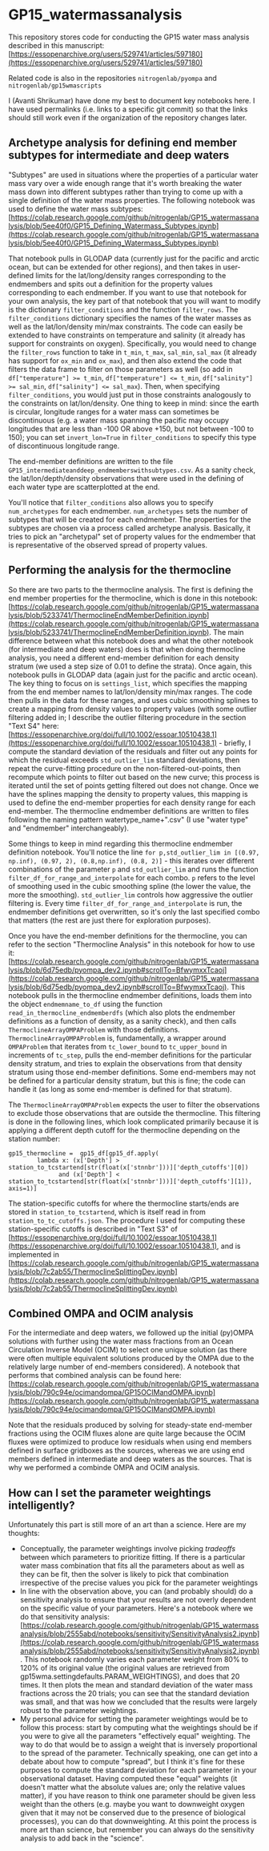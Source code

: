 # GP15_watermassanalysis

This repository stores code for conducting the GP15 water mass analysis described in this manuscript: [https://essopenarchive.org/users/529741/articles/597180](https://essopenarchive.org/users/529741/articles/597180)

Related code is also in the repositories `nitrogenlab/pyompa` and `nitrogenlab/gp15wmascripts`

I (Avanti Shrikumar) have done my best to document key notebooks here. I have used permalinks (i.e. links to a specific git commit) so that the links should still work even if the organization of the repository changes later.

## Archetype analysis for defining end member subtypes for intermediate and deep waters

"Subtypes" are used in situations where the properties of a particular water mass vary over a wide enough range that it's worth breaking the water mass down into different subtypes rather than trying to come up with a single definition of the water mass properties. The following notebook was used to define the water mass subtypes: [https://colab.research.google.com/github/nitrogenlab/GP15_watermassanalysis/blob/5ee40f0/GP15_Defining_Watermass_Subtypes.ipynb](https://colab.research.google.com/github/nitrogenlab/GP15_watermassanalysis/blob/5ee40f0/GP15_Defining_Watermass_Subtypes.ipynb)

That notebook pulls in GLODAP data (currently just for the pacific and arctic ocean, but can be extended for other regions), and then takes in user-defined limits for the lat/long/density ranges corresponding to the endmembers and spits out a definition for the property values corresponding to each endmember. If you want to use that notebook for your own analysis, the key part of that notebook that you will want to modify is the dictionary `filter_conditions` and the function `filter_rows`. The `filter_conditions` dictionary specifies the names of the water masses as well as the lat/lon/density min/max constraints. The code can easily be extended to have constraints on temperature and salinity (it already has support for constraints on oxygen). Specifically, you would need to change the `filter_rows` function to take in `t_min`, `t_max`, `sal_min`, `sal_max` (it already has support for `ox_min` and `ox_max`), and then also extend the code that filters the data frame to filter on those parameters as well (so add in `df["temperature"] >= t_min`, `df["temperature"] <= t_min`, `df["salinity"] >= sal_min`, `df["salinity"] <= sal_max`). Then, when specifying `filter_conditions`, you would just put in those constraints analogously to the constraints on lat/lon/density. One thing to keep in mind: since the earth is circular, longitude ranges for a water mass can sometimes be discontinuous (e.g. a water mass spanning the pacific may occupy longitudes that are less than -100 OR above +150, but not between -100 to 150); you can set `invert_lon=True` in `filter_conditions` to specify this type of discontinuous longitude range.

The end-member definitions are written to the file `GP15_intermediateanddeep_endmemberswithsubtypes.csv`. As a sanity check, the lat/lon/depth/density observations that were used in the defining of each water type are scatterplotted at the end.

You'll notice that `filter_conditions` also allows you to specify `num_archetypes` for each endmember. `num_archetypes` sets the number of subtypes that will be created for each endmember. The properties for the subtypes are chosen via a process called archetype analysis. Basically, it tries to pick an "archetypal" set of property values for the endmember that is representative of the observed spread of property values.

## Performing the analysis for the thermocline

So there are two parts to the thermocline analysis. The first is defining the end member properties for the thermocline, which is done in this notebook: [https://colab.research.google.com/github/nitrogenlab/GP15_watermassanalysis/blob/5233741/ThermoclineEndMemberDefinition.ipynb](https://colab.research.google.com/github/nitrogenlab/GP15_watermassanalysis/blob/5233741/ThermoclineEndMemberDefinition.ipynb). The main difference between what this notebook does and what the other notebook (for intermediate and deep waters) does is that when doing thermocline analysis, you need a different end-member definition for each density stratum (we used a step size of 0.01 to define the strata). Once again, this notebook pulls in GLODAP data (again just for the pacific and arctic ocean). The key thing to focus on is `settings_list`, which specifies the mapping from the end member names to lat/lon/density min/max ranges. The code then pulls in the data for these ranges, and uses cubic smoothing splines to create a mapping from density values to property values (with some outlier filtering added in; I describe the outlier filtering procedure in the section "Text S4" here: [https://essopenarchive.org/doi/full/10.1002/essoar.10510438.1](https://essopenarchive.org/doi/full/10.1002/essoar.10510438.1) - briefly, I compute the standard deviation of the residuals and filter out any points for which the residual exceeds `std_outlier_lim` standard deviations, then repeat the curve-fitting procedure on the non-filtered-out-points, then recompute which points to filter out based on the new curve; this process is iterated until the set of points getting filtered out does not change. Once we have the splines mapping the density to property values, this mapping is used to define the end-member properties for each density range for each end-member. The thermocline endmember definitions are written to files following the naming pattern watertype_name+".csv" (I use "water type" and "endmember" interchangeably).

Some things to keep in mind regarding this thermocline endmember definition notebook. You'll notice the line `for p,std_outlier_lim in [(0.97, np.inf), (0.97, 2), (0.8,np.inf), (0.8, 2)]` - this iterates over different combinations of the parameter `p` and `std_outlier_lim` and runs the function `filter_df_for_range_and_interpolate` for each combo. `p` refers to the level of smoothing used in the cubic smoothing spline (the lower the value, the more the smoothing). `std_outlier_lim` controls how aggressive the outlier filtering is. Every time `filter_df_for_range_and_interpolate` is run, the endmember definitions get overwritten, so it's only the last specified combo that matters (the rest are just there for exploration purposes).

Once you have the end-member definitions for the thermocline, you can refer to the section "Thermocline Analysis" in this notebook for how to use it: [https://colab.research.google.com/github/nitrogenlab/GP15_watermassanalysis/blob/6d75edb/pyompa_dev2.ipynb#scrollTo=BfwymxxTcaoj](https://colab.research.google.com/github/nitrogenlab/GP15_watermassanalysis/blob/6d75edb/pyompa_dev2.ipynb#scrollTo=BfwymxxTcaoj). This notebook pulls in the thermocline endmember definitions, loads them into the object `endmemname_to_df` using the function `read_in_thermocline_endmemberdfs` (which also plots the endmember definitions as a function of density, as a sanity check), and then calls `ThermoclineArrayOMPAProblem` with those definitions. `ThermoclineArrayOMPAProblem` is, fundamentally, a wrapper around `OMPAProblem` that iterates from `tc_lower_bound` to `tc_upper_bound` in increments of `tc_step`, pulls the end-member definitions for the particular density stratum, and tries to explain the observations from that density stratum using those end-member definitions. Some end-members may not be defined for a particular density stratum, but this is fine; the code can handle it (as long as some end-member is defined for that stratum).

The `ThermoclineArrayOMPAProblem` expects the user to filter the observations to exclude those observations that are outside the thermocline. This filtering is done in the following lines, which look complicated primarily because it is applying a different depth cutoff for the thermocline depending on the station number:

```
gp15_thermocline =  gp15_df[gp15_df.apply(
        lambda x: (x['Depth'] > station_to_tcstartend[str(float(x['stnnbr']))]['depth_cutoffs'][0])
              and (x['Depth'] < station_to_tcstartend[str(float(x['stnnbr']))]['depth_cutoffs'][1]), axis=1)]
```

The station-specific cutoffs for where the thermocline starts/ends are stored in `station_to_tcstartend`, which is itself read in from `station_to_tc_cutoffs.json`. The procedure I used for computing these station-specific cutoffs is described in "Text S3" of [https://essopenarchive.org/doi/full/10.1002/essoar.10510438.1](https://essopenarchive.org/doi/full/10.1002/essoar.10510438.1), and is implemented in [https://colab.research.google.com/github/nitrogenlab/GP15_watermassanalysis/blob/7c2ab55/ThermoclineSplittingDev.ipynb](https://colab.research.google.com/github/nitrogenlab/GP15_watermassanalysis/blob/7c2ab55/ThermoclineSplittingDev.ipynb)

## Combined OMPA and OCIM analysis

For the intermediate and deep waters, we followed up the initial (py)OMPA solutions with further using the water mass fractions from an Ocean Circulation Inverse Model (OCIM) to select one unique solution (as there were often multiple equivalent solutions produced by the OMPA due to the relatively large number of end-members considered). A notebook that performs that combined analysis can be found here: [https://colab.research.google.com/github/nitrogenlab/GP15_watermassanalysis/blob/790c94e/ocimandompa/GP15OCIMandOMPA.ipynb](https://colab.research.google.com/github/nitrogenlab/GP15_watermassanalysis/blob/790c94e/ocimandompa/GP15OCIMandOMPA.ipynb)

Note that the residuals produced by solving for steady-state end-member fractions using the OCIM fluxes alone are quite large because the OCIM fluxes were optimized to produce low residuals when using end members defined in surface gridboxes as the sources, whereas we are using end members defined in intermediate and deep waters as the sources. That is why we performed a combinde OMPA and OCIM analysis.

## How can I set the parameter weightings intelligently?

Unfortunately this part is still more of an art than a science. Here are my thoughts:
- Conceptually, the parameter weightings involve picking *tradeoffs* between which parameters to prioritize fitting. If there is a particular water mass combination that fits all the parameters about as well as they can be fit, then the solver is likely to pick that combination irrespective of the precise values you pick for the parameter weightings
- In line with the observation above, you can (and probably should) do a sensitivity analysis to ensure that your results are not overly dependent on the specific value of your parameters. Here's a notebook where we do that sensitivity analysis: [https://colab.research.google.com/github/nitrogenlab/GP15_watermassanalysis/blob/2555abd/notebooks/sensitivity/SensitivityAnalysis2.ipynb](https://colab.research.google.com/github/nitrogenlab/GP15_watermassanalysis/blob/2555abd/notebooks/sensitivity/SensitivityAnalysis2.ipynb). This notebook randomly varies each parameter weight from 80% to 120% of its original value (the original values are retrieved from gp15wma.settingdefaults.PARAM_WEIGHTINGS), and does that 20 times. It then plots the mean and standard deviation of the water mass fractions across the 20 trials; you can see that the standard deviation was small, and that was how we concluded that the results were largely robust to the parameter weightings.
- My personal advice for setting the parameter weightings would be to follow this process: start by computing what the weightings should be if you were to give all the parameters "effectively equal" weighting. The way to do that would be to assign a weight that is inversely proportional to the spread of the parameter. Technically speaking, one can get into a debate about how to compute "spread", but I think it's fine for these purposes to compute the standard deviation for each parameter in your observational dataset. Having computed these "equal" weights (it doesn't matter what the absolute values are; only the relative values matter), if you have reason to think one parameter should be given less weight than the others (e.g. maybe you want to downweight oxygen given that it may not be conserved due to the presence of biological processes), you can do that downweighting. At this point the process is more art than science, but remember you can always do the sensitivity analysis to add back in the "science".
